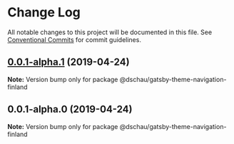 # Change Log

All notable changes to this project will be documented in this file.
See [Conventional Commits](https://conventionalcommits.org) for commit guidelines.

## [0.0.1-alpha.1](https://github.com/DSchau/react-finland/compare/@dschau/gatsby-theme-navigation-finland@0.0.1-alpha.0...@dschau/gatsby-theme-navigation-finland@0.0.1-alpha.1) (2019-04-24)

**Note:** Version bump only for package @dschau/gatsby-theme-navigation-finland

## 0.0.1-alpha.0 (2019-04-24)

**Note:** Version bump only for package @dschau/gatsby-theme-navigation-finland
